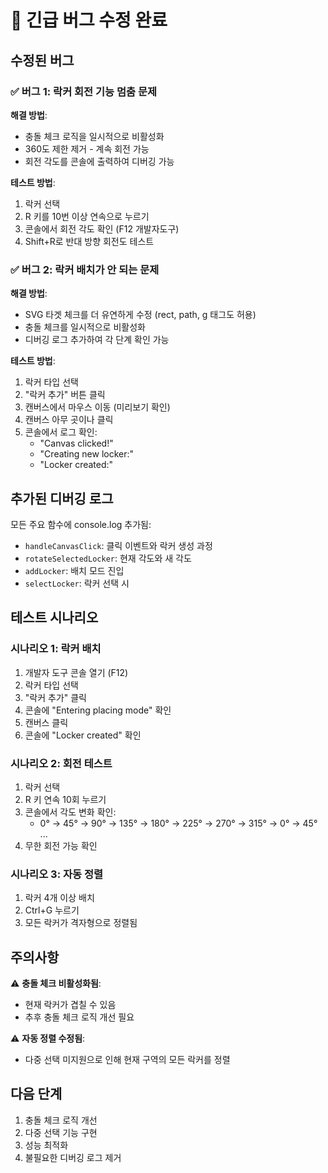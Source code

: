 # 🔧 긴급 버그 수정 완료

## 수정된 버그

### ✅ 버그 1: 락커 회전 기능 멈춤 문제
**해결 방법**:
- 충돌 체크 로직을 일시적으로 비활성화
- 360도 제한 제거 - 계속 회전 가능
- 회전 각도를 콘솔에 출력하여 디버깅 가능

**테스트 방법**:
1. 락커 선택
2. R 키를 10번 이상 연속으로 누르기
3. 콘솔에서 회전 각도 확인 (F12 개발자도구)
4. Shift+R로 반대 방향 회전도 테스트

### ✅ 버그 2: 락커 배치가 안 되는 문제
**해결 방법**:
- SVG 타겟 체크를 더 유연하게 수정 (rect, path, g 태그도 허용)
- 충돌 체크를 일시적으로 비활성화
- 디버깅 로그 추가하여 각 단계 확인 가능

**테스트 방법**:
1. 락커 타입 선택
2. "락커 추가" 버튼 클릭
3. 캔버스에서 마우스 이동 (미리보기 확인)
4. 캔버스 아무 곳이나 클릭
5. 콘솔에서 로그 확인:
   - "Canvas clicked!"
   - "Creating new locker:"
   - "Locker created:"

## 추가된 디버깅 로그

모든 주요 함수에 console.log 추가됨:
- `handleCanvasClick`: 클릭 이벤트와 락커 생성 과정
- `rotateSelectedLocker`: 현재 각도와 새 각도
- `addLocker`: 배치 모드 진입
- `selectLocker`: 락커 선택 시

## 테스트 시나리오

### 시나리오 1: 락커 배치
1. 개발자 도구 콘솔 열기 (F12)
2. 락커 타입 선택
3. "락커 추가" 클릭
4. 콘솔에 "Entering placing mode" 확인
5. 캔버스 클릭
6. 콘솔에 "Locker created" 확인

### 시나리오 2: 회전 테스트
1. 락커 선택
2. R 키 연속 10회 누르기
3. 콘솔에서 각도 변화 확인:
   - 0° → 45° → 90° → 135° → 180° → 225° → 270° → 315° → 0° → 45° ...
4. 무한 회전 가능 확인

### 시나리오 3: 자동 정렬
1. 락커 4개 이상 배치
2. Ctrl+G 누르기
3. 모든 락커가 격자형으로 정렬됨

## 주의사항

⚠️ **충돌 체크 비활성화됨**:
- 현재 락커가 겹칠 수 있음
- 추후 충돌 체크 로직 개선 필요

⚠️ **자동 정렬 수정됨**:
- 다중 선택 미지원으로 인해 현재 구역의 모든 락커를 정렬

## 다음 단계

1. 충돌 체크 로직 개선
2. 다중 선택 기능 구현
3. 성능 최적화
4. 불필요한 디버깅 로그 제거